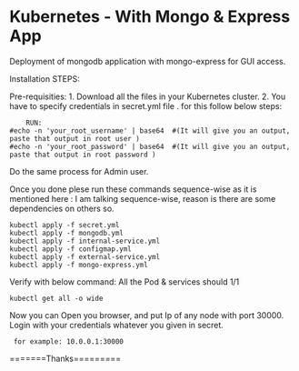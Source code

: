 # Kubernetes - With Mongo & Express App
Deployment of mongodb application with mongo-express for GUI access.

Installation STEPS:

Pre-requisities:
	1. Download all the files in your Kubernetes cluster.
	2. You have to specify credentials in secret.yml file . for this follow below steps:

		RUN:
   	#echo -n 'your_root_username' | base64	#(It will give you an output, paste that output in root user )
   	#echo -n 'your_root_password' | base64	#(It will give you an output, paste that output in root password )

Do the same process for Admin user.

Once you done plese run these commands sequence-wise as it is mentioned here : I am talking sequence-wise, reason is there are some dependencies on others so.

	kubectl apply -f secret.yml
 	kubectl apply -f mongodb.yml
  	kubectl apply -f internal-service.yml
  	kubectl apply -f configmap.yml
  	kubectl apply -f external-service.yml
  	kubectl apply -f mongo-express.yml


   Verify with below command: All the Pod & services should 1/1

	kubectl get all -o wide

 Now you can Open you browser, and put Ip of any node with port 30000. Login with your credentials whatever you given in secret.

	 for example: 10.0.0.1:30000

  =======Thanks=========
 	


